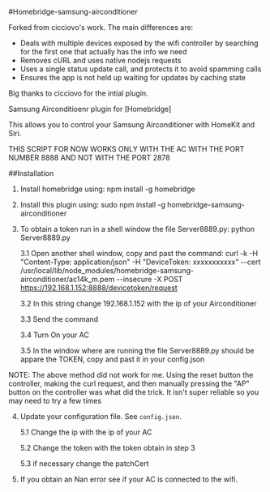 #Homebridge-samsung-airconditioner

Forked from cicciovo's work. The main differences are:
 - Deals with multiple devices exposed by the wifi controller by searching for the first one that actually has the info we need
 - Removes cURL and uses native nodejs requests
 - Uses a single status update call, and protects it to avoid spamming calls
 - Ensures the app is not held up waiting for updates by caching state

 Big thanks to cicciovo for the intial plugin.


Samsung Airconditioenr plugin for [Homebridge]

This allows you to control your Samsung Airconditioner with HomeKit and Siri.

THIS SCRIPT FOR NOW WORKS ONLY WITH THE AC WITH THE PORT NUMBER 8888 AND NOT WITH THE PORT 2878

##Installation
1. Install homebridge using: npm install -g homebridge
2. Install this plugin using: sudo npm install -g homebridge-samsung-airconditioner
3. To obtain a token run in a shell window the file Server8889.py: python Server8889.py

	3.1 Open another shell window, copy and past the command: 
curl -k -H "Content-Type: application/json" -H "DeviceToken: xxxxxxxxxxx" --cert /usr/local/lib/node_modules/homebridge-samsung-airconditioner/ac14k_m.pem --insecure -X POST https://192.168.1.152:8888/devicetoken/request

	3.2 In this string change 192.168.1.152 with the ip of your Airconditioner

	3.3 Send the command

	3.4 Turn On your AC

	3.5 In the window where are running the file Server8889.py should be appare the TOKEN, copy and past it in your config.json

NOTE: The above method did not work for me. Using the reset button the controller, making the curl request, and then manually pressing the "AP" button on the controller was what did the trick. It isn't super reliable so you may need to try a few times

4. Update your configuration file. See `config.json`.

	5.1 Change the ip with the ip of your AC

	5.2 Change the token with the token obtain in step 3

	5.3 if necessary change the patchCert
	
5. If you obtain an Nan error see if your AC is connected to the wifi.

